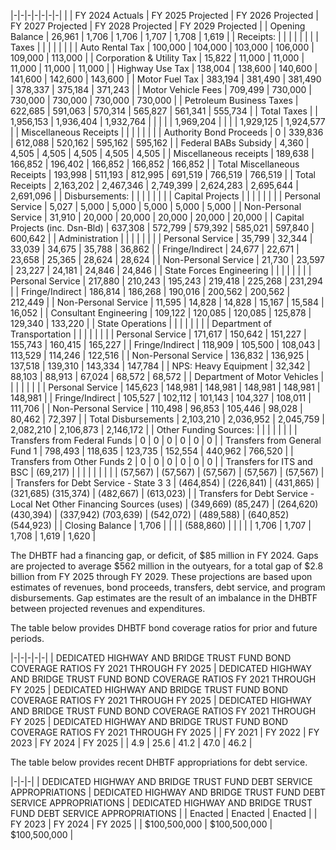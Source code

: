 |-|-|-|-|-|-|-|
| | FY 2024  Actuals | FY 2025  Projected | FY 2026  Projected | FY 2027  Projected | FY 2028  Projected | FY 2029  Projected |
| Opening Balance | 26,961 | 1,706 | 1,706 | 1,707 | 1,708 | 1,619 |
| Receipts: | | | | | | |
| Taxes | | | | | | |
| Auto Rental Tax | 100,000 | 104,000 | 103,000 | 106,000 | 109,000 | 113,000 |
| Corporation & Utility Tax | 15,822 | 11,000 | 11,000 | 11,000 | 11,000 | 11,000 |
| Highway Use Tax | 138,004 | 138,600 | 140,600 | 141,600 | 142,600 | 143,600 |
| Motor Fuel Tax | 383,194 | 381,490 | 381,490 | 378,337 | 375,184 | 371,243 |
| Motor Vehicle Fees | 709,499 | 730,000 | 730,000 | 730,000 | 730,000 | 730,000 |
| Petroleum Business Taxes | 622,685 | 591,063 | 570,314 | 565,827 | 561,341 | 555,734 |
| Total Taxes | | 1,956,153 | 1,936,404 | 1,932,764 | | |
| | 1,969,204 | | | | 1,929,125 | 1,924,577 |
| Miscellaneous Receipts | | | | | | |
| Authority Bond Proceeds | 0 | 339,836 | 612,088 | 520,162 | 595,162 | 595,162 |
| Federal BABs Subsidy | 4,360 | 4,505 | 4,505 | 4,505 | 4,505 | 4,505 |
| Miscellaneous receipts | 189,638 | 166,852 | 196,402 | 166,852 | 166,852 | 166,852 |
| Total Miscellaneous Receipts | 193,998 | 511,193 | 812,995 | 691,519 | 766,519 | 766,519 |
| Total Receipts | 2,163,202 | 2,467,346 | 2,749,399 | 2,624,283 | 2,695,644 | 2,691,096 |
| Disbursements: | | | | | | |
| Capital Projects | | | | | | |
| Personal Service | 5,027 | 5,000 | 5,000 | 5,000 | 5,000 | 5,000 |
| Non-Personal Service | 31,910 | 20,000 | 20,000 | 20,000 | 20,000 | 20,000 |
| Capital Projects (inc. Dsn-Bld) | 637,308 | 572,799 | 579,392 | 585,021 | 597,840 | 600,642 |
| Administration | | | | | | |
| Personal Service | 35,799 | 32,344 | 33,039 | 34,675 | 35,788 | 36,862 |
| Fringe/Indirect | 24,677 | 22,671 | 23,658 | 25,365 | 28,624 | 28,624 |
| Non-Personal Service | 21,730 | 23,597 | 23,227 | 24,181 | 24,846 | 24,846 |
| State Forces Engineering | | | | | | |
| Personal Service | 217,880 | 210,243 | 195,243 | 219,418 | 225,268 | 231,294 |
| Fringe/Indirect | 186,814 | 186,268 | 190,016 | 200,562 | 200,562 | 212,449 |
| Non-Personal Service | 11,595 | 14,828 | 14,828 | 15,167 | 15,584 | 16,052 |
| Consultant Engineering | 109,122 | 120,085 | 120,085 | 125,878 | 129,340 | 133,220 |
| State Operations | | | | | | |
| Department of Transportation | | | | | | |
| Personal Service | 171,617 | 150,642 | 151,227 | 155,743 | 160,415 | 165,227 |
| Fringe/Indirect | 118,909 | 105,500 | 108,043 | 113,529 | 114,246 | 122,516 |
| Non-Personal Service | 136,832 | 136,925 | 137,518 | 139,310 | 143,334 | 147,784 |
| NPS: Heavy Equipment | 32,342 | 88,103 | 88,913 | 67,024 | 68,572 | 68,572 |
| Department of Motor Vehicles | | | | | | |
| Personal Service | 145,623 | 148,981 | 148,981 | 148,981 | 148,981 | 148,981 |
| Fringe/Indirect | 105,527 | 102,112 | 101,143 | 104,327 | 108,011 | 111,706 |
| Non-Personal Service | 110,498 | 96,853 | 105,446 | 98,028 | 80,462 | 72,397 |
| Total Disbursements | 2,103,210 | 2,036,952 | 2,045,759 | 2,082,210 | 2,106,873 | 2,146,172 |
| Other Funding Sources: | | | | | | |
| Transfers from Federal Funds | 0 | 0 | 0 | 0 | 0 | 0 |
| Transfers from General Fund 1 | 798,493 | 118,635 | 123,735 | 152,554 | 440,962 | 766,520 |
| Transfers from Other Funds 2 | 0 | 0 | 0 | 0 | 0 | 0 |
| Transfers for ITS and BSC | (69,217) | | | | | |
| | | (57,567) | (57,567) | (57,567) | (57,567) | (57,567) |
| Transfers for Debt Service - State 3 3 | (464,854) | (226,841) | (431,865) | (321,685) (315,374) | (482,667) | (613,023) |
| Transfers for Debt Service - Local Net Other Financing Sources (uses) | (349,669) (85,247) | (264,620) (430,394) | (337,942) (703,639) | (542,072) | (489,588) | (640,852) (544,923) |
| Closing Balance | 1,706 | | | | (588,860) | |
| | | 1,706 | 1,707 | 1,708 | 1,619 | 1,620 |

The DHBTF had a financing gap, or deficit, of $85 million in FY 2024. Gaps are projected to average $562 million in the outyears, for a total gap of $2.8 billion from FY 2025 through FY 2029. These projections are based upon estimates of revenues, bond proceeds, transfers, debt service, and program disbursements. Gap estimates are the result of an imbalance in the DHBTF between projected revenues and expenditures.

The table below provides DHBTF bond coverage ratios for prior and future periods.

|-|-|-|-|-|
| DEDICATED HIGHWAY AND BRIDGE TRUST FUND  BOND COVERAGE RATIOS  FY 2021 THROUGH FY 2025 | DEDICATED HIGHWAY AND BRIDGE TRUST FUND  BOND COVERAGE RATIOS  FY 2021 THROUGH FY 2025 | DEDICATED HIGHWAY AND BRIDGE TRUST FUND  BOND COVERAGE RATIOS  FY 2021 THROUGH FY 2025 | DEDICATED HIGHWAY AND BRIDGE TRUST FUND  BOND COVERAGE RATIOS  FY 2021 THROUGH FY 2025 | DEDICATED HIGHWAY AND BRIDGE TRUST FUND  BOND COVERAGE RATIOS  FY 2021 THROUGH FY 2025 |
| FY 2021 | FY 2022 | FY 2023 | FY 2024 | FY 2025 |
| 4.9 | 25.6 | 41.2 | 47.0 | 46.2 |

The table below provides recent DHBTF appropriations for debt service.

|-|-|-|
| DEDICATED HIGHWAY AND BRIDGE TRUST FUND  DEBT SERVICE APPROPRIATIONS | DEDICATED HIGHWAY AND BRIDGE TRUST FUND  DEBT SERVICE APPROPRIATIONS | DEDICATED HIGHWAY AND BRIDGE TRUST FUND  DEBT SERVICE APPROPRIATIONS |
| Enacted | Enacted | Enacted |
| FY 2023 | FY 2024 | FY 2025 |
| $100,500,000 | $100,500,000 | $100,500,000 |